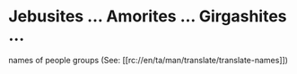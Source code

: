 # Jebusites ... Amorites ... Girgashites ... 

names of people groups (See: [[rc://en/ta/man/translate/translate-names]])

